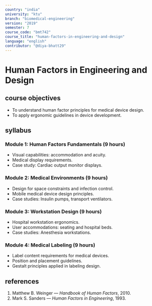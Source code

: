 ```yaml
---
country: "india"
university: "ktu"
branch: "biomedical-engineering"
version: "2019"
semester: 7
course_code: "bmt742"
course_title: "human-factors-in-engineering-and-design"
language: "english"
contributor: "@diya-bhatt29"
---
```


# Human Factors in Engineering and Design

## course objectives
- To understand human factor principles for medical device design.  
- To apply ergonomic guidelines in device development.

## syllabus

### Module 1: Human Factors Fundamentals (9 hours)
- Visual capabilities: accommodation and acuity.  
- Medical display requirements.  
- Case study: Cardiac output monitor displays.

### Module 2: Medical Environments (9 hours)
- Design for space constraints and infection control.  
- Mobile medical device design principles.  
- Case studies: Insulin pumps, transport ventilators.

### Module 3: Workstation Design (9 hours)
- Hospital workstation ergonomics.  
- User accommodations: seating and hospital beds.  
- Case studies: Anesthesia workstations.

### Module 4: Medical Labeling (9 hours)
- Label content requirements for medical devices.  
- Position and placement guidelines.  
- Gestalt principles applied in labeling design.

## references
1. Matthew B. Weinger — *Handbook of Human Factors*, 2010.  
2. Mark S. Sanders — *Human Factors in Engineering*, 1993.

